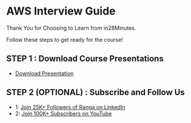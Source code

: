 # AWS Interview Guide

Thank You for Choosing to Learn from in28Minutes.

Follow these steps to get ready for the course!

## STEP 1 : Download Course Presentations

- [Download Presentation](https://github.com/in28minutes/course-material/raw/main/19-aws-interview-guide/Course-Presentation-AWS-INTERVIEW-GUIDE.pdf)

## STEP 2 (OPTIONAL) : Subscribe and Follow Us


- 1: [Join 25K+ Followers of Ranga on LinkedIn](https://www.linkedin.com/posts/rangakaranam_thank-you-keep-learning-every-day-our-activity-6687560624949485569-1Wic)
- 2: [Join 100K+ Subscribers on YouTube](http://youtube.com/user/rithustutorials?sub_confirmation=1)
